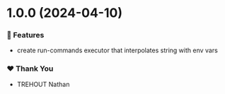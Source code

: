 # 1.0.0 (2024-04-10)


### 🚀 Features

- create run-commands executor that interpolates string with env vars


### ❤️  Thank You

- TREHOUT Nathan